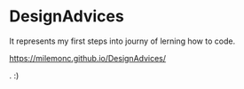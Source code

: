 # DesignAdvices

It represents my first steps into journy of lerning how to code.

https://milemonc.github.io/DesignAdvices/

. :)

